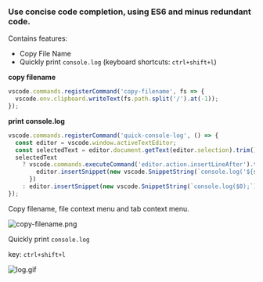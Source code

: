 ### Use concise code completion, using ES6 and minus redundant code.

Contains features:

- Copy File Name
- Quickly print `console.log` (keyboard shortcuts: `ctrl+shift+l`)

**copy filename**

```js
vscode.commands.registerCommand('copy-filename', fs => {
  vscode.env.clipboard.writeText(fs.path.split('/').at(-1));
});
```

**print console.log**

```js
vscode.commands.registerCommand('quick-console-log', () => {
  const editor = vscode.window.activeTextEditor;
  const selectedText = editor.document.getText(editor.selection).trim();
  selectedText
    ? vscode.commands.executeCommand('editor.action.insertLineAfter').then(() => {
        editor.insertSnippet(new vscode.SnippetString(`console.log('${selectedText}', ${selectedText});`));
      })
    : editor.insertSnippet(new vscode.SnippetString(`console.log($0);`));
});
```

Copy filename, file context menu and tab context menu.

![copy-filename.png](img%5Ccopy-filename.png)

Quickly print `console.log`

key: `ctrl+shift+l`

![log.gif](img%5Clog.gif)
